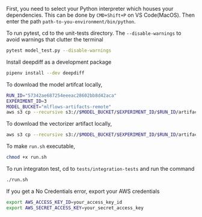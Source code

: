 First, you need to select your Python interpreter which houses your dependencies. This can be done by `CMD+Shift+P` on VS Code(MacOS). Then enter the path `path-to-you-environment/bin/python`. 


To run pytest, cd to the unit-tests directory. The `--disable-warnings` to avoid warnings that clutter the terminal 
```bash
pytest model_test.py --disable-warnings
```

Install deepdiff as a development package
```bash
pipenv install --dev deepdiff
```

To download the model artifcat locally,
```bash
RUN_ID="57342ae687254eeeac28602bb8d42aca"
EXPERIMENT_ID=3
MODEL_BUCKET="mlflows-artifacts-remote"
aws s3 cp --recursive s3://$MODEL_BUCKET/$EXPERIMENT_ID/$RUN_ID/artifacts/model/ model
```

To download the vectorizer artifact locally,
```bash
aws s3 cp --recursive s3://$MODEL_BUCKET/$EXPERIMENT_ID/$RUN_ID/artifacts/vectorizer/ vectorizer
```
To make `run.sh` executable,
```bash
chmod +x run.sh
```
To run integraton test, cd to `tests/integration-tests` and run the command
```bash
./run.sh
```

If you get a No Credentials error, export your AWS credentials
```bash
export AWS_ACCESS_KEY_ID=your_access_key_id
export AWS_SECRET_ACCESS_KEY=your_secret_access_key
```